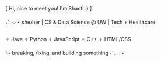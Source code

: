  [ Hi, nice to meet you! I'm Shanti :) ]

˖⁺. ༶ ⋆ she/her | CS & Data Science @ UW | Tech + Healthcare 

✧ Java ✧ Python ✧ JavaScript ✧ C++ ✧ HTML/CSS

↳ breaking, fixing, and building something ˖⁺. ༶ ⋆
